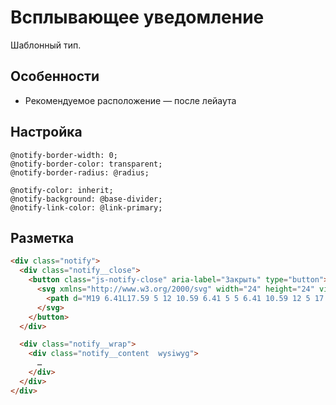 # Всплывающее уведомление

Шаблонный тип.

## Особенности

* Рекомендуемое расположение — после лейаута

## Настройка

```less
@notify-border-width: 0;
@notify-border-color: transparent;
@notify-border-radius: @radius;

@notify-color: inherit;
@notify-background: @base-divider;
@notify-link-color: @link-primary;
```

## Разметка

```html
<div class="notify">
  <div class="notify__close">
    <button class="js-notify-close" aria-label="Закрыть" type="button">
      <svg xmlns="http://www.w3.org/2000/svg" width="24" height="24" viewBox="0 0 24 24">
        <path d="M19 6.41L17.59 5 12 10.59 6.41 5 5 6.41 10.59 12 5 17.59 6.41 19 12 13.41 17.59 19 19 17.59 13.41 12z"/>
      </svg>
    </button>
  </div>

  <div class="notify__wrap">
    <div class="notify__content  wysiwyg">
      …
    </div>
  </div>
</div>
```
